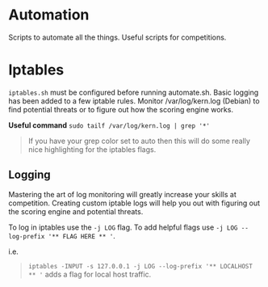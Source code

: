 # Automation

Scripts to automate all the things. Useful scripts for competitions.

# Iptables

`iptables.sh` must be configured before running automate.sh. Basic logging has been added to a few iptable rules. Monitor /var/log/kern.log (Debian) to find potential threats or to figure out how the scoring engine works.

**Useful command** `sudo tailf /var/log/kern.log | grep '*'`
> If you have your grep color set to auto then this will do some really nice highlighting for the iptables flags.

## Logging

Mastering the art of log monitoring will greatly increase your skills at competition. Creating custom iptable logs will help you out with figuring out the scoring engine and potential threats.

To log in iptables use the `-j LOG` flag. To add helpful flags use `-j LOG --log-prefix '** FLAG HERE ** '`.

i.e.
> `iptables -INPUT -s 127.0.0.1 -j LOG --log-prefix '** LOCALHOST ** '` adds a flag for local host traffic.
